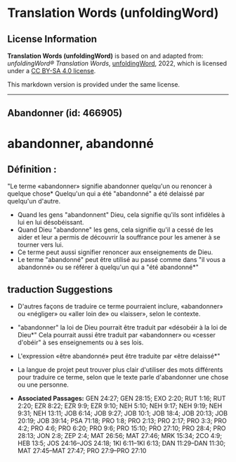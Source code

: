 # Translation Words (unfoldingWord)

## License Information

**Translation Words (unfoldingWord)** is based on and adapted from: _unfoldingWord® Translation Words_, [unfoldingWord](https://unfoldingword.org/utw), 2022, which is licensed under a [CC BY-SA 4.0 license](https://creativecommons.org/licenses/by-sa/4.0/legalcode.en).

This markdown version is provided under the same license.



--------------------------------

## Abandonner (id: 466905)

abandonner, abandonné
=====================

Définition :
------------

"Le terme «abandonner» signifie abandonner quelqu'un ou renoncer à quelque chose\* Quelqu'un qui a été "abandonné" a été delaissé par quelqu'un d'autre.

* Quand les gens "abandonnent" Dieu, cela signifie qu'ils sont infidèles à lui en lui désobéissant.
* Quand Dieu "abandonne" les gens, cela signifie qu'il a cessé de les aider et leur a permis de découvrir la souffrance pour les amener à se tourner vers lui.
* Ce terme peut aussi signifier renoncer aux enseignements de Dieu.
* Le terme "abandonné" peut être utilisé au passé comme dans "il vous a abandonné» ou se référer à quelqu'un qui a "été abandonné\*"

traduction Suggestions
----------------------

* D'autres façons de traduire ce terme pourraient inclure, «abandonner» ou «négliger» ou «aller loin de» ou «laisser», selon le contexte.
* "abandonner" la loi de Dieu pourrait être traduit par «désobéir à la loi de Dieu\*" Cela pourrait aussi être traduit par «abandonner» ou «cesser d'obéir" à ses enseignements ou à ses lois.
* L'expression «être abandonné» peut être traduite par «être delaissé\*"
* La langue de projet peut trouver plus clair d'utiliser des mots différents pour traduire ce terme, selon que le texte parle d'abandonner une chose ou une personne.

* **Associated Passages:** GEN 24:27; GEN 28:15; EXO 2:20; RUT 1:16; RUT 2:20; EZR 8:22; EZR 9:9; EZR 9:10; NEH 5:10; NEH 9:17; NEH 9:19; NEH 9:31; NEH 13:11; JOB 6:14; JOB 9:27; JOB 10:1; JOB 18:4; JOB 20:13; JOB 20:19; JOB 39:14; PSA 71:18; PRO 1:8; PRO 2:13; PRO 2:17; PRO 3:3; PRO 4:2; PRO 4:6; PRO 6:20; PRO 9:6; PRO 15:10; PRO 27:10; PRO 28:4; PRO 28:13; JON 2:8; ZEP 2:4; MAT 26:56; MAT 27:46; MRK 15:34; 2CO 4:9; HEB 13:5; JOS 24:16–JOS 24:18; 1KI 6:11–1KI 6:13; DAN 11:29–DAN 11:30; MAT 27:45–MAT 27:47; PRO 27:9–PRO 27:10

